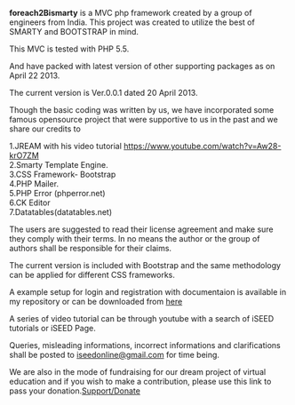<b>foreach2Bismarty</b> is a MVC php framework created by a group of engineers from India. This project was created to utilize the best of SMARTY and BOOTSTRAP in mind. 

This MVC is tested with PHP 5.5.

And have packed with latest version of other supporting packages as on April 22 2013.

The current version is Ver.0.0.1 dated 20 April 2013.

Though the basic coding was written by us, we have incorporated some famous opensource project that were supportive to us in the past and we share our credits to

1.JREAM with his video tutorial https://www.youtube.com/watch?v=Aw28-krO7ZM<br />
2.Smarty Template Engine.<br />
3.CSS Framework- Bootstrap<br />
4.PHP Mailer.<br />
5.PHP Error (phperror.net)<br />
6.CK Editor<br />
7.Datatables(datatables.net)<br />


The users are suggested to read their license agreement and make sure they comply with their terms. In no means the author or the group of authors shall be responsible for their claims.

The current version is included with Bootstrap and the same methodology can be applied for different CSS frameworks.

A example setup for login and registration with documentaion is available in my repository or can be downloaded from <a href="https://github.com/alaksandarjesus/foreach2BiSmarty_example">here</a>

A series of video tutorial can be through youtube with a search of  iSEED tutorials or iSEED Page.

Queries, misleading informations, incorrect informations and clarifications shall be posted to iseedonline@gmail.com for time being.

We are also in the mode of fundraising for our dream project of virtual education and if you wish to make a contribution, please use this link to pass your donation.<a href="https://www.paypal.com/cgi-bin/webscr?cmd=_s-xclick&hosted_button_id=6ZJVBBBGMDPVS">Support/Donate</a>






